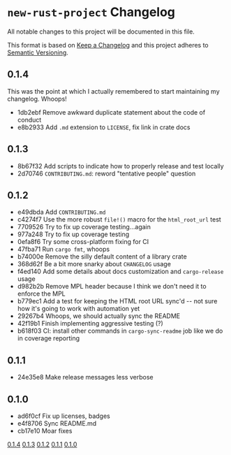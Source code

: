 # `new-rust-project` Changelog

All notable changes to this project will be documented in this file.

This format is based on [Keep a
Changelog](https://keepachangelog.com/en/1.0.0/) and this project adheres to
[Semantic Versioning](http://semver.org/spec/v2.0.0.html).

## 0.1.4

This was the point at which I actually remembered to start maintaining my
changelog. Whoops!

* 1db2ebf Remove awkward duplicate statement about the code of conduct
* e8b2933 Add `.md` extension to `LICENSE`, fix link in crate docs

## 0.1.3

* 8b67f32 Add scripts to indicate how to properly release and test locally
* 2d70746 `CONTRIBUTING.md`: reword "tentative people" question

## 0.1.2

* e49dbda Add `CONTRIBUTING.md`
* c4274f7 Use the more robust `file!()` macro for the `html_root_url` test
* 7709526 Try to fix up coverage testing...again
* 977a248 Try to fix up coverage testing
* 0efa8f6 Try some cross-platform fixing for CI
* 47fba71 Run `cargo fmt`, whoops
* b74000e Remove the silly default content of a library crate
* 368d62f Be a bit more snarky about `CHANGELOG` usage
* f4ed140 Add some details about docs customization and `cargo-release` usage
* d982b2b Remove MPL header because I think we don't need it to enforce the MPL
* b779ec1 Add a test for keeping the HTML root URL sync'd -- not sure how it's going to work with automation yet
* 29267b4 Whoops, we should actually sync the README
* 42f19b1 Finish implementing aggressive testing (?)
* b618f03 CI: install other commands in `cargo-sync-readme` job like we do in coverage reporting

## 0.1.1

* 24e35e8 Make release messages less verbose

## 0.1.0

* ad6f0cf Fix up licenses, badges
* e4f8706 Sync README.md
* cb17e10 Moar fixes

[0.1.4](https://github.com/erichdongubler/new-rust-project/compare/0.1.3...0.1.4)
[0.1.3](https://github.com/erichdongubler/new-rust-project/compare/0.1.2...0.1.3)
[0.1.2](https://github.com/erichdongubler/new-rust-project/compare/0.1.1...0.1.2)
[0.1.1](https://github.com/erichdongubler/new-rust-project/compare/0.1.0...0.1.1)
[0.1.0](https://github.com/erichdongubler/new-rust-project/compare/3a1f1ab4200c512b428efb984a81f22e7682d851...0.1.0)
